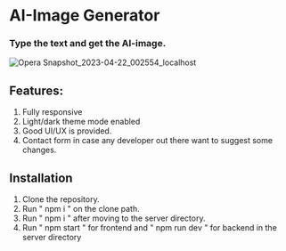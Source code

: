 # AI-Image Generator

### Type the text and get the AI-image.
![Opera Snapshot_2023-04-22_002554_localhost](https://user-images.githubusercontent.com/87076425/233713824-ee31d0b2-a440-4321-8361-302d4ff87099.png)

## Features:
1. Fully responsive 
2. Light/dark theme mode enabled
3. Good UI/UX is provided.
4. Contact form in case any developer out there want to suggest some changes.

## Installation
1. Clone the repository.
2. Run " npm i " on the clone path.
3. Run " npm i " after moving to the server directory.
4. Run " npm start " for frontend and " npm run dev " for backend in the server directory

